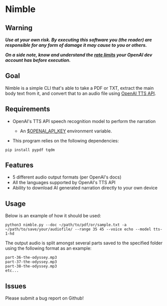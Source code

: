 # Nimble

## Warning
***Use at your own risk. By executing this software you (the reader) are responsible for any form of damage it may cause to you or others.***

***On a side note, know and understand the [rate limits](https://platform.openai.com/docs/guides/rate-limits/usage-tiers) your OpenAI dev account has before execution.***

## Goal
Nimble is a simple CLI that's able to take a PDF or TXT, extract the main body
text from it, and convert that to an audio file using [OpenAI TTS API](https://platform.openai.com/docs/guides/text-to-speech/overview).

## Requirements

- OpenAI's TTS API speech recognition model to perform the narration
    - An [$OPENAI_API_KEY](https://platform.openai.com/api-keys) environment variable.

- This program relies on the following dependencies:
```
pip install pypdf tqdm
```

## Features
- 5 different audio output formats (per OpenAI's docs)
- All the languages supported by OpenAI's TTS API
- Ability to download AI generated narration directly to your own device

## Usage

Below is an example of how it should be used:
```
python3 nimble.py --doc ~/path/to/pdf/or/sample.txt -a ~/path/to/save/your/audiofile/ --range 35 45 --voice echo --model tts-1-hd
```

The output audio is split amongst several parts saved to the specified folder using the following format as an example:

```
part-36-the-odyssey.mp3
part-37-the-odyssey.mp3
part-38-the-odyssey.mp3
etc...

```

## Issues
Please submit a bug report on Github!
